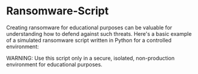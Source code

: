 # Ransomware-Script
Creating ransomware for educational purposes can be valuable for understanding how to defend against such threats. Here's a basic example of a simulated ransomware script written in Python for a controlled environment:

WARNING: Use this script only in a secure, isolated, non-production environment for educational purposes.
